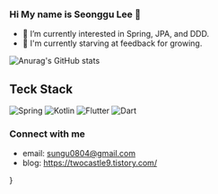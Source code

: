 ### Hi My name is Seonggu Lee 👋

- 🌱 I’m currently interested in Spring, JPA, and DDD.
- 🤔 I'm currently starving at feedback for growing.

![Anurag's GitHub stats](https://github-readme-stats.vercel.app/api?username=uuccu&show_icons=true&theme=tokyonight)



## Teck Stack
 ![Spring](https://img.shields.io/badge/spring-%236DB33F.svg?style=for-the-badge&logo=spring&logoColor=white)
 ![Kotlin](https://img.shields.io/badge/kotlin-%237F52FF.svg?style=for-the-badge&logo=kotlin&logoColor=white)
 ![Flutter](https://img.shields.io/badge/Flutter-%2302569B.svg?style=for-the-badge&logo=Flutter&logoColor=white)
 ![Dart](https://img.shields.io/badge/dart-%230175C2.svg?style=for-the-badge&logo=dart&logoColor=white)

### Connect with me
- email: sungu0804@gmail.com
- blog:  https://twocastle9.tistory.com/

}



<!--
**uuccu/uuccu** is a ✨ _special_ ✨ repository because its `README.md` (this file) appears on your GitHub profile.

[![Harlok's WakaTime stats](https://github-readme-stats.vercel.app/api/wakatime?username=TwoCastle9)](https://github.com/anuraghazra/github-readme-stats)
![AWS](https://img.shields.io/badge/AWS-%23FF9900.svg?style=for-the-badge&logo=amazon-aws&logoColor=white)


Here are some ideas to get you started:

- 🔭 I’m currently working on ...
- 🌱 I’m currently learning ...
- 👯 I’m looking to collaborate on ...
- 🤔 I’m looking for help with ...
- 💬 Ask me about ...
- 📫 How to reach me: ...
- 😄 Pronouns: ...
- ⚡ Fun fact: ...
-->
